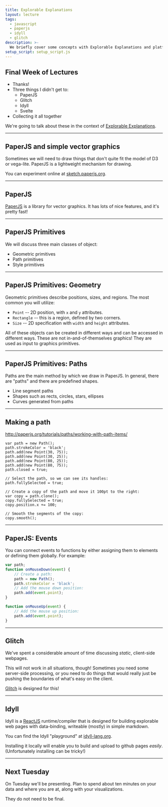 ```yaml
---
title: Explorable Explanations
layout: lecture
tags:
  - javascript
  - paperjs
  - idyll
  - glitch
description: >-
  We briefly cover some concepts with Explorable Explanations and platforms for them.
setup_script: setup_script.js
---
```


## Final Week of Lectures

 * Thanks!
 * Three things I didn't get to:
    * PaperJS
    * Glitch
    * Idyll
    * Svelte
 * Collecting it all together

We're going to talk about these in the context of [Explorable Explanations](https://explorabl.es/).

---

## PaperJS and simple vector graphics

Sometimes we will need to draw things that don't quite fit the model of D3 or
vega-lite.  PaperJS is a lightweight mechanism for drawing.

You can experiment online at [sketch.paperjs.org](http://sketch.paperjs.org/).

---

## PaperJS

<!-- .slide: class="fullHeight" -->

<div class="multiCol" data-markdown=true>
  <div class="col fullHeight">
    <canvas data-paper-resize="true" data-paper-script="figure_cell_spin"></canvas>
  </div>
<div class="col fullHeight" style="vertical-align: baseline;" data-markdown=true>

[PaperJS](http://paperjs.org/) is a library for vector graphics.  It has
lots of nice features, and it's pretty fast!

</div>
</div>

---

## PaperJS Primitives

We will discuss three main classes of object:

 * Geometric primitives
 * Path primitives
 * Style primitives

---

## PaperJS Primitives: Geometry

Geometric primitives describe positions, sizes, and regions.  The most common you will utilize:

 * `Point` -- 2D position, with `x` and `y` attributes.
 * `Rectangle` -- this is a region, defined by two corners.
 * `Size` -- 2D specification with `width` and `height` attributes.

All of these objects can be created in different ways and can be accessed in
different ways.  These are not in-and-of-themselves graphics!  They are used as
input to graphics primitives.

---

## PaperJS Primitives: Paths

Paths are the main method by which we draw in PaperJS.  In general, there are "paths" and there are predefined shapes.

 * Line segment paths
 * Shapes such as rects, circles, stars, ellipses
 * Curves generated from paths

---

## Making a path

http://paperjs.org/tutorials/paths/working-with-path-items/

```
var path = new Path();
path.strokeColor = 'black';
path.add(new Point(30, 75)); 
path.add(new Point(30, 25)); 
path.add(new Point(80, 25));
path.add(new Point(80, 75));
path.closed = true;

// Select the path, so we can see its handles:
path.fullySelected = true;

// Create a copy of the path and move it 100pt to the right:
var copy = path.clone();
copy.fullySelected = true;
copy.position.x += 100;

// Smooth the segments of the copy:
copy.smooth();
```
<!-- .element: style="font-size: 50%;" -->

<canvas data-paper-resize="true" data-paper-script="figure_cloned_square"></canvas>

---

## PaperJS: Events

You can connect events to functions by either assigning them to elements or defining them globally.  For example:

```javascript
var path;
function onMouseDown(event) {
	// Create a path:
	path = new Path();
	path.strokeColor = 'black';
	// Add the mouse down position:
	path.add(event.point);
}

function onMouseUp(event) {
	// Add the mouse up position:
	path.add(event.point);
}
```

---

## Glitch

We've spent a considerable amount of time discussing *static*, client-side webpages.

This will not work in all situations, though!  Sometimes you need some
server-side processing, or you need to do things that would really just be
pushing the boundaries of what's easy on the client.

[Glitch](https://glitch.com/) is designed for this!

---

## Idyll

Idyll is a [ReactJS](https://reactjs.org/) runtime/compiler that is designed
for building explorable web pages with data-binding, writeable (mostly) in
simple markdown.

You can find the Idyll "playground" at [idyll-lang.org](https://idyll-lang.org/).

Installing it locally will enable you to build and upload to github pages
*easily*.  (Unfortunately installing can be tricky!)

---

## Next Tuesday

On Tuesday we'll be presenting.  Plan to spend about ten minutes on your data and where you are at, along with your visualizations.

They do not need to be final.
